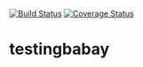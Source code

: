 [![Build Status](https://travis-ci.org/Danyakotik228/testingbabay.svg?branch=master)](https://travis-ci.org/Danyakotik228/testingbabay)
[![Coverage Status](https://coveralls.io/repos/github/Danyakotik228/testingbabay/badge.svg?branch=master)](https://coveralls.io/github/Danyakotik228/testingbabay?branch=master)




# testingbabay
